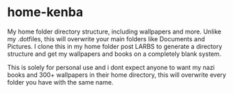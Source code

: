 # home-kenba

My home folder directory structure, including wallpapers and more. Unlike my .dotfiles, this will overwrite your main folders like Documents and Pictures. I clone this in my home folder post LARBS to generate a directory structure and get my wallpapers and books on a completely blank system. 

This is solely for personal use and i dont expect anyone to want my nazi books and 300+ wallpapers in their home directory, this will overwrite every folder you have with the same name.
